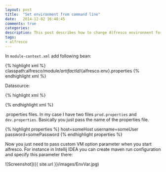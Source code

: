 ```yaml
---
layout: post
title:  "Set environment from command line"
date:   2014-12-02 16:48:45
comments: true
categories:
description: This post describes how to change Alfresco environment for DB connection using command line arguments.
tags:
- alfresco
---
```


In `module-context.xml` add following bean:

{% highlight xml %}
  <bean class="org.springframework.beans.factory.config.PropertyPlaceholderConfigurer">
    <property name="ignoreUnresolvablePlaceholders" value="true" />
    <property name="systemPropertiesModeName" value="SYSTEM_PROPERTIES_MODE_OVERRIDE" />
    <property name="locations">
      <value>classpath:alfresco/module/${artifactId}/${alfresco.env}.properties</value>
    </property>
  </bean>
{% endhighlight xml %}

Datasource:

{% highlight xml %}
  <!--registration of datasource-->
  <bean id="DataSource" class="org.apache.commons.dbcp.BasicDataSource" destroy-method="close">
    <property name="driverClassName" value="oracle.jdbc.OracleDriver"/>
    <property name="url" value="jdbc:oracle:thin:@${host}"/>
    <property name="username" value="${username}"/>
    <property name="password" value="${password}"/>
  </bean>
{% endhighlight xml %}

.properties files. In my case I have two files `prod.properties` and `dev.properties`. Basically you just pass the name of the properties file.

{% highlight properties %}
host=someHost
username=someUser
password=somePassword
{% endhighlight properties %}

Now you just need to pass custom VM option parameter when you start alfresco. For instance in Intellij IDEA you can create maven run configuration and specify this parameter there:

![Screenshot]({{ site.url }}/images/EnvVar.jpg)